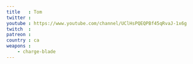 ```yaml
---
title   : Tom
twitter :
youtube : https://www.youtube.com/channel/UClHsPQEQPBf45qRvaJ-1x6g
twitch  :
patreon :
country : ca
weapons :
    - charge-blade
---
```

